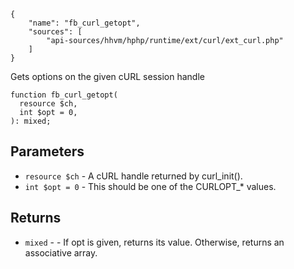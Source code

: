 ``` yamlmeta
{
    "name": "fb_curl_getopt",
    "sources": [
        "api-sources/hhvm/hphp/runtime/ext/curl/ext_curl.php"
    ]
}
```




Gets options on the given cURL session handle




``` Hack
function fb_curl_getopt(
  resource $ch,
  int $opt = 0,
): mixed;
```




## Parameters




+ ` resource $ch ` - A cURL handle returned by curl_init().
+ ` int $opt = 0 ` - This should be one of the CURLOPT_* values.




## Returns




* ` mixed ` - - If opt is given, returns its value. Otherwise, returns an
  associative array.
<!-- HHAPIDOC -->
